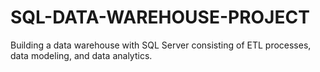# SQL-DATA-WAREHOUSE-PROJECT
Building a data warehouse with SQL Server consisting of ETL processes, data modeling, and data analytics.
